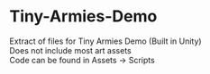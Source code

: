 # Tiny-Armies-Demo
 Extract of files for Tiny Armies Demo (Built in Unity)  
 Does not include most art assets  
 Code can be found in Assets -> Scripts  
